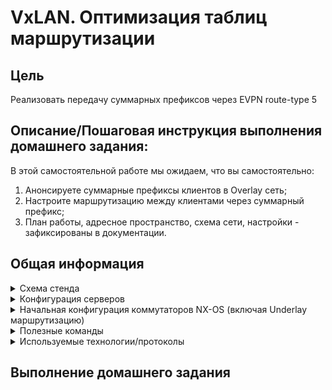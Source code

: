 # VxLAN. Оптимизация таблиц маршрутизации

## Цель
Реализовать передачу суммарных префиксов через EVPN route-type 5

## Описание/Пошаговая инструкция выполнения домашнего задания:
В этой самостоятельной работе мы ожидаем, что вы самостоятельно:

1. Анонсируете суммарные префиксы клиентов в Overlay сеть;
2. Настроите маршрутизацию между клиентами через суммарный префикс;
3. План работы, адресное пространство, схема сети, настройки - зафиксированы в документации.

## Общая информация

<details>

<summary> Схема стенда </summary>
  
![alt-текст](https://github.com/ilya0693/Design-DC-Networks/blob/main/Homework8/EVE_NG%20Scheme.png "Схема стенда EVE-NG")

</details>

<details>

<summary> Конфигурация серверов </summary>

Конфигурация **_"Server-1"_**
```sh
set pcname Server-1
ip 10.123.100.10 255.255.255.0 10.123.100.1
save
```

Конфигурация VPCS **_"Server-2"_**
```sh
set pcname Server-2
ip 10.123.100.11 255.255.255.0 10.123.100.1
save
```
  
Конфигурация VPCS **_"Server-3"_**

```sh
set pcname Server-3
ip 10.123.200.10 255.255.255.0 10.123.200.1
save
```

Конфигурация VPCS **_"Server-4"_**

```sh
set pcname Server-4
ip 10.123.250.10 255.255.255.0 10.123.250.1
save
```
</details>

<details> 
<summary> Начальная конфигурация коммутаторов NX-OS (включая Underlay маршрутизацию) </summary>

Конфигурация коммутатора **_Leaf-1_**
```sh
hostname Leaf-1

feature bgp
feature interface-vlan

no ip domain-lookup
ip domain-name dc.lab

vlan 100
  name Servers
  
route-map REDISTRIBUTE_CONNECTED permit 10
  match interface loopback0 loopback1
  
interface Ethernet1/1
  description to_Spine-1
  no switchport
  ip address 10.123.1.1/31
  no shutdown
  
interface ethernet 1/7
  description Server-1
  switchport
  no shutdown
  switchport mode access
  switchport access vlan 100

interface loopback0
  description RID
  ip address 10.123.0.11/32

interface loopback1
  description VTEP
  ip address 10.123.0.12/32
  
boot nxos bootflash:nxos.9.3.10.bin

cli alias name wr copy running-config startup-config
  
router bgp 4200100011
  router-id 10.123.0.11
  bestpath as-path multipath-relax
  reconnect-interval 12
  address-family ipv4 unicast
    redistribute direct route-map REDISTRIBUTE_CONNECTED
    maximum-paths 64
  template peer Spines_Underlay
    remote-as 4200100000
    timers 3 9
    address-family ipv4 unicast
  neighbor 10.123.1.0
    inherit peer Spines_Underlay
    description Spine-1
```

Конфигурация коммутатора **_Leaf-2_**
```sh
hostname Leaf-2

feature bgp
feature interface-vlan

no ip domain-lookup
ip domain-name dc.lab

vlan 100
  name Servers

route-map REDISTRIBUTE_CONNECTED permit 10
  match interface loopback0 loopback1
  
interface Ethernet1/1
  description to_Spine-1
  no switchport
  ip address 10.123.1.5/31
  no shutdown
  
interface ethernet 1/7
  description Server-2
  no shutdown
  switchport
  switchport mode access
  switchport access vlan 100

interface loopback0
  description RID
  ip address 10.123.0.21/32

interface loopback1
  description VTEP
  ip address 10.123.0.22/32
  
boot nxos bootflash:nxos.9.3.10.bin

cli alias name wr copy running-config startup-config
  
router bgp 4200100022
  router-id 10.123.0.21
  bestpath as-path multipath-relax
  reconnect-interval 12
  address-family ipv4 unicast
    redistribute direct route-map REDISTRIBUTE_CONNECTED
    maximum-paths 64
  template peer Spines_Underlay
    remote-as 4200100000
    timers 3 9
    address-family ipv4 unicast
  neighbor 10.123.1.4
    inherit peer Spines_Underlay
    description Spine-1
```

Конфигурация коммутатора **_Leaf-3_**
```sh
hostname Leaf-3

feature bgp
feature interface-vlan

no ip domain-lookup
ip domain-name dc.lab

vlan 200
  name Servers
vlan 300
  name Servers-v300
  
route-map REDISTRIBUTE_CONNECTED permit 10
  match interface loopback0 loopback1  
  
interface Ethernet1/1
  description to_Spine-1
  no switchport
  ip address 10.123.1.9/31
  no shutdown
  
interface ethernet 1/6
  description Server-3
  switchport
  no shutdown
  switchport mode access
  switchport access vlan 200
  
interface ethernet 1/7
  description Server-4
  switchport
  no shutdown
  switchport mode access
  switchport access vlan 300

interface loopback0
  description RID
  ip address 10.123.0.31/32

interface loopback1
  description VTEP
  ip address 10.123.0.32/32
  
boot nxos bootflash:nxos.9.3.10.bin

cli alias name wr copy running-config startup-config
  
router bgp 4200100033
  router-id 10.123.0.31
  bestpath as-path multipath-relax
  reconnect-interval 12
  address-family ipv4 unicast
    redistribute direct route-map REDISTRIBUTE_CONNECTED
    maximum-paths 64
  template peer Spines_Underlay
    remote-as 4200100000
    timers 3 9
    address-family ipv4 unicast
  neighbor 10.123.1.8
    inherit peer Spines_Underlay
    description Spine-1
```

Конфигурация коммутатора **_Spine-1_**  
```sh
hostname Spine-1
  
feature bgp

no ip domain-lookup
ip domain-name dc.lab
  
route-map REDISTRIBUTE_CONNECTED permit 10
  match interface loopback0
route-map LEAFS_AS permit 10
  match as-path LEAFS_AS
  
interface Ethernet1/1
  description to_Leaf-1
  no switchport
  ip address 10.123.1.0/31
  no shutdown

interface Ethernet1/2
  description to_Leaf-2
  no switchport
  ip address 10.123.1.4/31
  no shutdown

interface Ethernet1/3
  description to_Leaf-3
  no switchport
  ip address 10.123.1.8/31
  no shutdown

interface loopback0
  description RID
  ip address 10.123.0.41/32

boot nxos bootflash:nxos.9.3.10.bin
  
cli alias name wr copy running-config startup-config
  
ip as-path access-list LEAFS_AS seq 10 permit "^42001000[1-9]{2}$"
  
router bgp 4200100000
  router-id 10.123.0.41
  bestpath as-path multipath-relax
  address-family ipv4 unicast
    redistribute direct route-map REDISTRIBUTE_CONNECTED
    maximum-paths 64
  neighbor 10.123.1.0/24 remote-as route-map LEAFS_AS
    timers 3 9
    address-family ipv4 unicast
```

</details>

<details> 

<summary>Полезные команды </summary>

```
show nve peers
show nve vni
show vxlan interface
show bgp l2vpn evpn summary
show bgp l2vpn evpn
show l2route evpn mac all
show l2route evpn mac-ip all
```

</details>

<details> 

<summary> Используемые технологии/протоколы </summary>

**_EVPN (Ethernet over VPN)_** - технология, обеспечивающая передачу L2 трафика через WAN каналы связи (не имеющие прямой связности L2). Данная технология реализуется с использованием взаимодействия следующих протоколов:
–	BGP - информация о месторасположении узла-оконечного устройства с точки зрения EVPN;
–	VXLAN - передача L2 сегментов в инкапсулированном виде через IP/UDP;

**_BGP_** — Протокол динамической маршрутизации. Протокол BGP имеет уникальную (относительно иных протоколов маршрутизации) возможность передавать расширенную информацию в данных Multiprotocol BGP (MP-BGP). В сети ЦОДа данная возможность используется для обеспечения работы технологии EVPN: через протокол BGP между коммутаторами происходит обмен следующими данными по местонахождению узлов-клиентов EVPN:
  *	IP адреса устройств в EVPN;
  *	MAC адреса устройств в EVPN;
  *	За каким устройством (с точки зрения топологии BGP) находятся узлы-клиенты сети EVPN, на какое устройство следует отправлять инкапсулированные VXLAN пакеты для целевого узла.

**_VxLAN_** — технология инкапсуляции L2 фреймов в IP пакеты (UDP протокол). Технология стандартизирована в RFC7348. VXLAN не обеспечивает шифрования данных. Каждый VXLAN идентифицируется уникальным VNID (Virtual Network ID). VXLAN предоставляет следующие возможности:
  *	24 бит VNID (более 16 млн уникальных ID);
  *	Передача L2 трафика через L3 сети (MAC in UDP);
  *	Совместно с EVPN, BGP обеспечивается целевая доставка L2 фреймов получателю: минимизируется количество широковещательных фреймов через WAN каналы связи;
  *	Если L3 Underlay сеть обеспечивает балансировку между несколькими WAN каналами связи, то VXLAN (аналогично любому другому UDP трафику) может использовать возможности балансировки трафика для обеспечения равномерной нагрузки каналов связи;
  *	Использует один порт UDP/4789 для входящих пакетов (для более равномерной балансировки инкапсулированного трафика транспортная сеть [Underlay] должна обеспечивать балансировку по UDP порту источника, назначения).

</details>

## Выполнение домашнего задания
